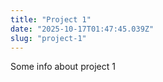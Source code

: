 ```yaml
---
title: "Project 1"
date: "2025-10-17T01:47:45.039Z"
slug: "project-1"
---
```



Some info about project 1

